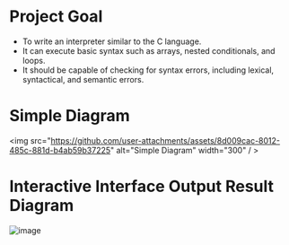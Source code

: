 # Project Goal
- To write an interpreter similar to the C language.
- It can execute basic syntax such as arrays, nested conditionals, and loops.
- It should be capable of checking for syntax errors, including lexical, syntactical, and semantic errors.

# Simple Diagram
<img src="https://github.com/user-attachments/assets/8d009cac-8012-485c-881d-b4ab59b37225" alt="Simple Diagram" width="300" / >

# Interactive Interface Output Result Diagram
![image](https://github.com/user-attachments/assets/134ed63a-00ef-49da-adab-8302d224a734)

